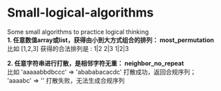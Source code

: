 # Small-logical-algorithms  
Some small algorithms to practice logical thinking  
**1. 任意数值array或list，获得由小到大方式组合的排列： most_permutation**   
比如 [1,2,3] 获得的合法排列是 : 1|2  2|3  1|2|3   

**2. 任意字符串进行打散，是相邻字符无重： neighbor_no_repeat**   
比如 'aaaaabbdbccc' =>	 'abababacacdc' 打散成功，返回合规序列；  
'aaaabc' =>  ''      打散失败，无法生成合规序列  


